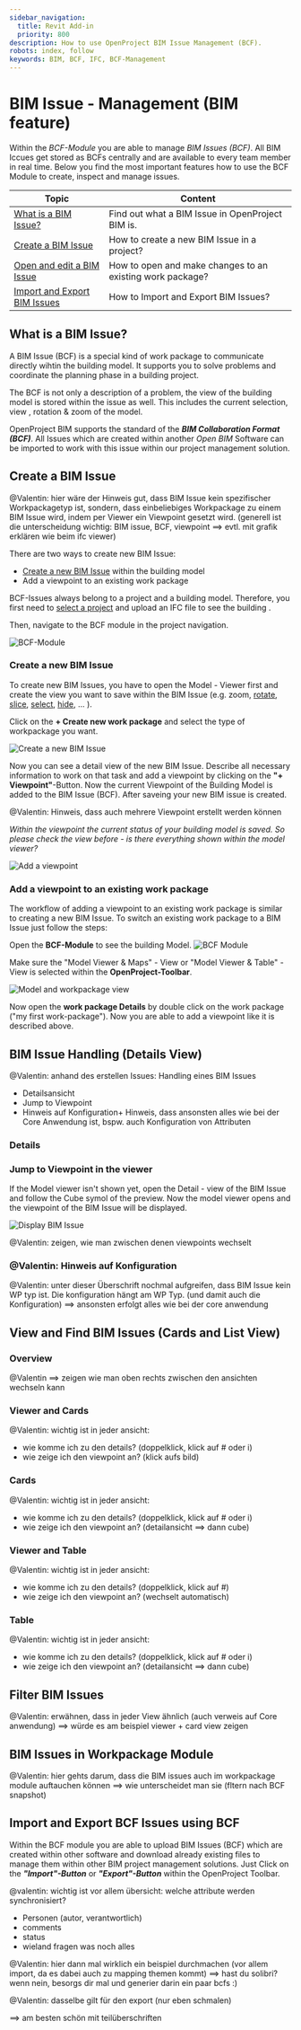 ```yaml
---
sidebar_navigation:
  title: Revit Add-in
  priority: 800
description: How to use OpenProject BIM Issue Management (BCF).
robots: index, follow
keywords: BIM, BCF, IFC, BCF-Management
---
```


# BIM Issue - Management (BIM feature)

Within the *BCF-Module* you are able to manage *BIM Issues (BCF)*. All BIM Iccues get stored as BCFs centrally and are available to every team member in real time. Below you find the most important features how to use the BCF Module to create, inspect and manage issues. 



| Topic                                                        | Content                                                   |
| ------------------------------------------------------------ | --------------------------------------------------------- |
| [What is a BIM Issue?](#what-is-a-bim-issue?)                | Find out what a BIM Issue in OpenProject BIM is.          |
| [Create a BIM Issue](#Create-a-bim-issue)                    | How to create a new BIM Issue in a project?               |
| [Open and edit a BIM Issue](#open-and-edit-a-bim-issue)      | How to open and make changes to an existing work package? |
| [Import and Export BIM Issues](#import-and-export-bim-issues) | How to Import and Export BIM Issues?                      |



## What is a BIM Issue?

A BIM Issue (BCF) is a special kind of work package to communicate directly wihtin the building model. It supports you to solve problems and coordinate the planning phase in a building project.

The BCF is not only a description of a problem, the view of the building model is stored within the issue as well. This includes the current selection, view , rotation & zoom of the model.

OpenProject BIM supports the standard of the ***BIM Collaboration Format (BCF)***. All Issues which are created within another *Open BIM* Software can be imported to work with this issue within our project management solution. 



## Create a BIM Issue

@Valentin: hier wäre der Hinweis gut, dass BIM Issue kein spezifischer Workpackagetyp ist, sondern, dass einbeliebiges Workpackage zu einem BIM Issue wird, indem per Viewer ein Viewpoint gesetzt wird. (generell ist die unterscheidung wichtig: BIM issue, BCF, viewpoint ==> evtl. mit grafik erklären wie beim ifc viewer)   

There are two ways to create new BIM Issue:

- [Create a new BIM Issue](#create-a-new-bim-issue) within the building model
- Add a viewpoint to an existing work package

BCF-Issues always belong to a project and a building model. Therefore, you first need to [select a project](https://www.openproject.org/docs/getting-started/projects/#open-an-existing-project) and upload an IFC file to see the building .

Then, navigate to the BCF module in the project navigation.



![BCF-Module](OpenProject_BCF_Module.png)



### Create a new BIM Issue

To create new BIM Issues, you have to open the Model - Viewer first and create the view you want to save within the BIM Issue (e.g. zoom, [rotate](...\ifc-viewer\#how-to-rotate-the-building-model?), [slice](...\ifc-viewer\#how-to-slice-the-building-model?), [select](...\ifc-viewer\#how-to-select-elements?), [hide](...\ifc-viewer\#show-or-hide-elements-or-models), ... ). 

Click on the **+ Create new work package** and select the type of workpackage you want. 

![Create a new BIM Issue](create-a-new-BIM-issue.png)



Now you can see a detail view of the new BIM Issue. Describe all necessary information to work on that task and add a viewpoint by clicking on the **"+ Viewpoint"**-Button. Now the current Viewpoint of the Building Model is added to the BIM Issue (BCF). After saveing your new BIM issue is created.

@Valentin: Hinweis, dass auch mehrere Viewpoint erstellt werden können 

*Within the viewpoint the current status of your building model is saved. So please check the view before - is there everything shown within the model viewer?*

![Add a viewpoint](add_a_viewpoint.png)





### Add a viewpoint to an existing work package

The workflow of adding a viewpoint to an existing work package is similar to creating a new BIM Issue. To switch an existing work package to a BIM Issue just follow the steps:



Open the **BCF-Module** to see the building Model.
 ![BCF Module](bcf_module.png)



Make sure the "Model Viewer & Maps" - View or "Model Viewer & Table" - View is selected within the **OpenProject-Toolbar**.

![Model and workpackage view](model_maps_view.png)



Now open the **work package Details** by double click on the work package ("my first work-package"). Now you are able to add a viewpoint like it is described above.


## BIM Issue Handling (Details View)

@Valentin: anhand des erstellen Issues: Handling eines BIM Issues

* Detailsansicht
* Jump to Viewpoint
* Hinweis auf Konfiguration+ Hinweis, dass ansonsten alles wie bei der Core Anwendung ist, bspw. auch Konfiguration von Attributen


### Details




### Jump to Viewpoint in the viewer



If the Model viewer isn't shown yet, open the Detail - view of the BIM Issue and follow the Cube symol of the preview. Now the model viewer opens and the viewpoint of the BIM Issue will be displayed.

![Display BIM Issue](display_bim_issue.png)



@Valentin: zeigen, wie man zwischen denen viewpoints wechselt



### @Valentin: Hinweis auf Konfiguration

@Valentin: unter dieser Überschrift nochmal aufgreifen, dass BIM Issue kein WP typ ist. Die konfiguration hängt am WP Typ. (und damit auch die Konfiguration) ==> ansonsten erfolgt alles wie bei der core anwendung




## View and Find BIM Issues (Cards and List View)

### Overview

@Valentin ==> zeigen wie man oben rechts zwischen den ansichten wechseln kann






### Viewer and Cards

@Valentin: wichtig ist in jeder ansicht:

* wie komme ich zu den details? (doppelklick, klick auf # oder i)
* wie zeige ich den viewpoint an? (klick aufs bild)



### Cards

@Valentin: wichtig ist in jeder ansicht:

* wie komme ich zu den details? (doppelklick, klick auf # oder i)
* wie zeige ich den viewpoint an? (detailansicht ==> dann cube)




### Viewer and Table

@Valentin: wichtig ist in jeder ansicht:

* wie komme ich zu den details? (doppelklick, klick auf #)
* wie zeige ich den viewpoint an? (wechselt automatisch)




### Table

@Valentin: wichtig ist in jeder ansicht:

* wie komme ich zu den details? (doppelklick, klick auf # oder i)
* wie zeige ich den viewpoint an? (detailansicht ==> dann cube)






## Filter BIM Issues

@Valentin: erwähnen, dass in jeder View ähnlich (auch verweis auf Core anwendung) ==> würde es am beispiel viewer + card view zeigen




## BIM Issues in Workpackage Module

@Valentin: hier gehts darum, dass die BIM issues auch im workpackage module auftauchen können ==> wie unterscheidet man sie (fltern nach BCF snapshot)




## Import and Export BCF Issues using BCF

Within the BCF module you are able to upload BIM Issues (BCF) which are created within other software and download already existing files to manage them within other BIM project management solutions. Just Click on the ***"Import"-Button*** or ***"Export"-Button*** within the OpenProject Toolbar. 

@valentin: wichtig ist vor allem übersicht: welche attribute werden synchronisiert?

* Personen (autor, verantwortlich)
* comments
* status
* wieland fragen was noch alles

@Valentin: hier dann mal wirklich ein beispiel durchmachen (vor allem import, da es dabei auch zu mapping themen kommt) ==> hast du solibri? wenn nein, besorgs dir mal und generier darin ein paar bcfs :)

@Valentin: dasselbe gilt für den export (nur eben schmalen)

==> am besten schön mit teilüberschriften






